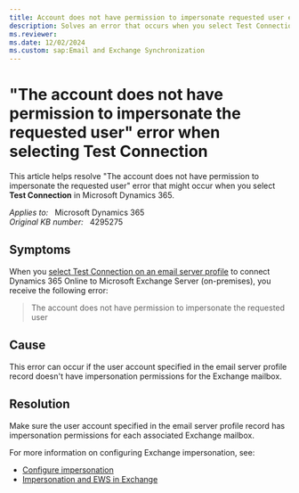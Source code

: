 ```yaml
---
title: Account does not have permission to impersonate requested user error
description: Solves an error that occurs when you select Test Connection on an email server profile in Microsoft Dynamics 365.
ms.reviewer: 
ms.date: 12/02/2024
ms.custom: sap:Email and Exchange Synchronization
---
```

# "The account does not have permission to impersonate the requested user" error when selecting Test Connection

This article helps resolve "The account does not have permission to impersonate the requested user" error that might occur when you select **Test Connection** in Microsoft Dynamics 365.

_Applies to:_ &nbsp; Microsoft Dynamics 365  
_Original KB number:_ &nbsp; 4295275

## Symptoms

When you [select Test Connection on an email server profile](/power-platform/admin/connect-exchange-server-on-premises#create-an-email-server-profile) to connect Dynamics 365 Online to Microsoft Exchange Server (on-premises), you receive the following error:

> The account does not have permission to impersonate the requested user

## Cause

This error can occur if the user account specified in the email server profile record doesn't have impersonation permissions for the Exchange mailbox.

## Resolution

Make sure the user account specified in the email server profile record has impersonation permissions for each associated Exchange mailbox.

For more information on configuring Exchange impersonation, see:

- [Configure impersonation](/exchange/client-developer/exchange-web-services/how-to-configure-impersonation)
- [Impersonation and EWS in Exchange](/exchange/client-developer/exchange-web-services/impersonation-and-ews-in-exchange)
